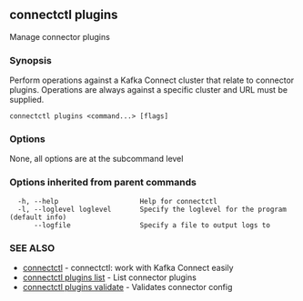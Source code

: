 ## connectctl plugins

Manage connector plugins

### Synopsis


Perform operations against a Kafka Connect cluster that relate to connector plugins.
Operations are always against a specific cluster and URL must be supplied.


```
connectctl plugins <command...> [flags]
```

### Options

None, all options are at the subcommand level

### Options inherited from parent commands

```
  -h, --help                    Help for connectctl
  -l, --loglevel loglevel       Specify the loglevel for the program (default info)
      --logfile                 Specify a file to output logs to
```

### SEE ALSO

* [connectctl](connectctl.md)	 - connectctl: work with Kafka Connect easily
* [connectctl plugins list](connectctl_plugins_list.md)     - List connector plugins
* [connectctl plugins validate](connectctl_plugins_validate.md)     - Validates connector config
